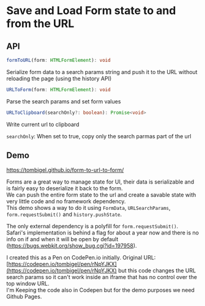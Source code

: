# Save and Load Form state to and from the URL

## API

```typescript
formToURL(form: HTMLFormElement): void
```
Serialize form data to a search params string and push it to the URL without reloading the page (using the history API)

```typescript
URLToForm(form: HTMLFormElement): void
```
Parse the search params and set form values

```typescript
URLToClipboard(searchOnly?: boolean): Promise<void>
```
Write current url to clipboard  

`searchOnly`: When set to true, copy only the search parmas part of the url

## Demo

<https://tombigel.github.io/form-to-url-to-form/>

Forms are a great way to manage state for UI, their data is serializable and is fairly easy to deserialize it back to the form.  
We can push the entire form state to the url and create a savable state with very little code and no framework dependency.  
This demo shows a way to do it using `FormData`, `URLSearchParams`, `form.requestSubmit()` and `history.pushState`.  

The only external dependency is a polyfill for `form.requestSubmit()`.  
Safari's implementation is behind a flag for about a year now and there is no info on if and when it will be open by default (<https://bugs.webkit.org/show_bug.cgi?id=197958>).



I created this as a Pen on CodePen.io initially. Original URL: [https://codepen.io/tombigel/pen/rNpYJKX](https://codepen.io/tombigel/pen/rNpYJKX) but this code changes the URL search params so it can't work inside an iframe that has no control over the top window URL.  
I'm Keeping the code also in Codepen but for the demo purposes we need Github Pages.
